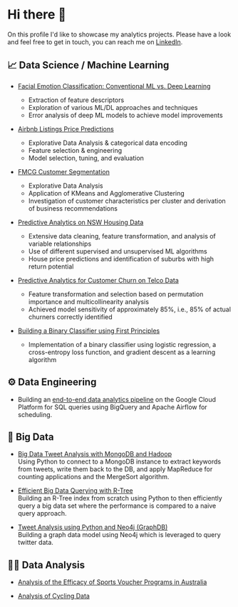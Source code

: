 # Hi there 👋
On this profile I'd like to showcase my analytics projects.
Please have a look and feel free to get in touch, you can reach me on [LinkedIn](https://www.linkedin.com/in/felix-rosenberger-1522761b3/).

## 📈 Data Science / Machine Learning
- [Facial Emotion Classification: Conventional ML vs. Deep Learning](https://github.com/felix-rosenberger/image-classification/tree/main)
  - Extraction of feature descriptors
  - Exploration of various ML/DL approaches and techniques
  - Error analysis of deep ML models to achieve model improvements

- [Airbnb Listings Price Predictions](https://github.com/felix-rosenberger/airbnb-price-prediction)
  - Explorative Data Analysis & categorical data encoding
  - Feature selection & engineering
  - Model selection, tuning, and evaluation
 
- [FMCG Customer Segmentation](https://github.com/felix-rosenberger/customer-segmentation/blob/main/README.md)
  - Explorative Data Analysis
  - Application of KMeans and Agglomerative Clustering
  - Investigation of customer characteristics per cluster and derivation of business recommendations
 
- [Predictive Analytics on NSW Housing Data](https://github.com/felix-rosenberger/NSW-House-Price-Prediction.git)
  - Extensive data cleaning, feature transformation, and analysis of variable relationships
  - Use of different supervised and unsupervised ML algorithms
  - House price predictions and identification of suburbs with high return potential

- [Predictive Analytics for Customer Churn on Telco Data](https://github.com/felix-rosenberger/Data-Science-Portfolio/blob/main/README.md)
  - Feature transformation and selection based on permutation importance and multicollinearity analysis
  - Achieved model sensitivity of approximately 85%, i.e., 85% of actual churners correctly identified

- [Building a Binary Classifier using First Principles](https://github.com/felix-rosenberger/binary-classifier)
  - Implementation of a binary classifier using logistic regression, a cross-entropy loss function, and gradient descent as a learning algorithm

## ⚙️ Data Engineering
- Building an [end-to-end data analytics pipeline](https://github.com/felix-rosenberger/Data-Analytics-Pipeline) on the Google Cloud Platform for SQL queries using BigQuery and Apache Airflow for scheduling.

## 💾 Big Data
- [Big Data Tweet Analysis with MongoDB and Hadoop](https://github.com/felix-rosenberger/Tweet-Text-NLP-with-MapReduce.git) \
  Using Python to connect to a MongoDB instance to extract keywords from tweets, write them back to the DB, and apply MapReduce for counting applications and the MergeSort algorithm.

- [Efficient Big Data Querying with R-Tree](https://github.com/felix-rosenberger/R-Tree) \
  Building an R-Tree index from scratch using Python to then efficiently query a big data set where the performance is compared to a naive query approach.

- [Tweet Analysis using Python and Neo4j (GraphDB)](https://github.com/felix-rosenberger/Assignment-2-Python-and-GraphDB) \
  Building a graph data model using Neo4j which is leveraged to query twitter data.

## 👨‍💻 Data Analysis
- [Analysis of the Efficacy of Sports Voucher Programs in Australia](https://github.com/felix-rosenberger/Data-Science-Portfolio/blob/main/Portfolio%202.ipynb)

- [Analysis of Cycling Data](https://github.com/felix-rosenberger/Data-Science-Portfolio/blob/main/Portfolio%201.ipynb)


<!--
**felix-rosenberger/felix-rosenberger** is a ✨ _special_ ✨ repository because its `README.md` (this file) appears on your GitHub profile.

Here are some ideas to get you started:

- 🔭 I’m currently working on ...
- 🌱 I’m currently learning ...
- 👯 I’m looking to collaborate on ...
- 🤔 I’m looking for help with ...
- 💬 Ask me about ...
- 📫 How to reach me: ...
- 😄 Pronouns: ...
- ⚡ Fun fact: ...
-->
